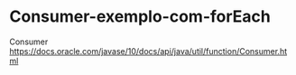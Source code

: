 # Consumer-exemplo-com-forEach
Consumer https://docs.oracle.com/javase/10/docs/api/java/util/function/Consumer.html
